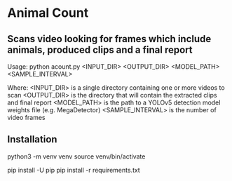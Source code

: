 # Animal Count
## Scans video looking for frames which include animals, produced clips and a final report

Usage: python acount.py <INPUT_DIR> <OUTPUT_DIR> <MODEL_PATH> <SAMPLE_INTERVAL>

Where:
  <INPUT_DIR> is a single directory containing one or more videos to scan
  <OUTPUT_DIR> is the directory that will contain the extracted clips and final report
  <MODEL_PATH> is the path to a YOLOv5 detection model weights file (e.g. MegaDetector)
  <SAMPLE_INTERVAL> is the number of video frames 

## Installation

python3 -m venv venv
source venv/bin/activate

pip install -U pip
pip install -r requirements.txt


